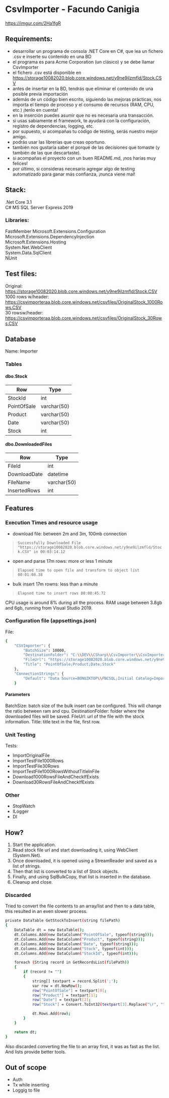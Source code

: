 # CsvImporter - Facundo Canigia

<img>https://imgur.com/2Ha1fgR</img>

## Requirements:
- desarrollar un programa de consola .NET Core en C#, que lea un fichero .csv e inserte su contenido en una BD
- el programa es para Acme Corporation (un clásico) y se debe llamar CsvImporter
- el fichero .csv está disponible en https://storage10082020.blob.core.windows.net/y9ne9ilzmfld/Stock.CSV
- antes de insertar en la BD, tendrás que eliminar el contenido de una posible previa importación
- además de un código bien escrito, siguiendo las mejoras prácticas, nos importa el tiempo de proceso y el consumo de recursos (RAM, CPU, etc.) ¡tenlo en cuenta!
- en la inserción puedes asumir que no es necesaria una transacción.
- si usas sabiamente el framework, te ayudará con la configuración, registro de dependencias, logging, etc.
- por supuesto, si acompañas tu código de testing, serás nuestro mejor amigo.
- podrás usar las librerías que creas oportuno.
- también nos gustaría saber el porqué de las decisiones que tomaste (y también de las que descartaste).
- si acompañas el proyecto con un buen README.md, ¡nos harías muy felices!
- por último, si consideras necesario agregar algo de testing automatizado para ganar más confianza, ¡nunca viene mal!

## Stack:
 
.Net Core 3.1  
C# 
MS SQL Server Express 2019 

### Libraries:

FastMember 
Microsoft.Extensions.Configuration  
Microsoft.Extensions.DependencyInjection  
Microsoft.Extensions.Hosting  
System.Net.WebClient  
System.Data.SqlClient  
NUnit  

## Test files:

Original: https://storage10082020.blob.core.windows.net/y9ne9ilzmfld/Stock.CSV  
1000 rows w/header: https://csvimporteraa.blob.core.windows.net/csvfiles/OriginalStock_1000Rows.CSV  
30 rowsw/header: https://csvimporteraa.blob.core.windows.net/csvfiles/OriginalStock_30Rows.CSV  

## Database

Name: Importer

### Tables

#### dbo.Stock
| Row | Type |
| ------ | ------ |
| StockId | int |
| PointOfSale |varchar(50) |
| Product | varchar(50)|
| Date | varchar(50) |
| Stock | int |

#### dbo.DownloadedFiles
| Row | Type |
| ------ | ------ |
| FileId | int |
| DownloadDate | datetime |
| FileName | varchar(50) |
| InsertedRows | int |

## Features

### Execution Times and resource usage
- download file: between 2m and 3m, 100mb connection 

> `Successfully Downloaded File "https://storage10082020.blob.core.windows.net/y9ne9ilzmfld/Stock.CSV" in 00:03:14.12`

- open and parse 17m rows: more or less 1 minute 

> `Elapsed time to open file and transform to object list 00:01:08.38`

- bulk insert 17m rowns: less than a minute 

> `Elapsed time to insert rows 00:00:45.72`

CPU usage is around 8% during all the process. 
RAM usage between 3.8gb and 6gb, running from Visual Studio 2019. 

### Configuration file (appsettings.json)
File: 

```sh
{
	"CSVImporter": {
		"BatchSize": 10000,
		"DestinationFolder": "C:\\DEV\\CSharp\\CsvImporter\\CsvImporter\\DownloadedFiles\\",
		"FileUrl": "https://storage10082020.blob.core.windows.net/y9ne9ilzmfld/Stock.CSV",
		"Title": "PointOfSale;Product;Date;Stock"
	},
	"ConnectionStrings": {  
		"Default": "Data Source=BONUZKTOP\\FNCSQL;Initial Catalog=Importer;Integrated Security=True;"
    }  
```
#### Parameters
BatchSize: batch size of the bulk insert can be configured. This will change the ratio between ram and cpu. 
DestinationFolder: folder where the downloaded files will be saved. 
FileUrl: url of the file with the stock information. 
Title: title text in the file, first row. 

### Unit Testing
Tests:

- ImportOriginalFile
- ImportTestFile1000Rows
- ImportTestFile30Rows
- ImportTestFile1000RowsWithoutTitleInFile
- Download1000RowsFileAndCheckIfExists
- Download30RowsFileAndCheckIfExists

### Other

- StopWatch
- ILogger
- DI

## How?

1. Start the application.
2. Read stock file url and start downloading it, using WebClient (System.Net).
3. Once downloaded, it is opened using a StreamReader and saved as a list of strings.
4. Then that list is converted to a list of Stock objects.
5. Finally, and using SqlBulkCopy, that list is inserted in the database.
6. Cleanup and close.

### Discarded

Tried to convert the file contents to an array/list and then to a data table, this resulted in an even slower process.

```sh
private DataTable GetStockToInsert(string filePath)
{
    DataTable dt = new DataTable();
    dt.Columns.Add(new DataColumn("PointOfSale", typeof(string)));
    dt.Columns.Add(new DataColumn("Product", typeof(string)));
    dt.Columns.Add(new DataColumn("Date", typeof(string)));
    dt.Columns.Add(new DataColumn("Stock", typeof(int)));
    dt.Columns.Add(new DataColumn("StockId", typeof(int)));

    foreach (String record in GetRecordsList(filePath))
    {
        if (record != "")
        {
            string[] textpart = record.Split(';');
            var row = dt.NewRow();
            row["PointOfSale"] = textpart[0];
            row["Product"] = textpart[1];
            row["Date"] = textpart[2];
            row["Stock"] = Convert.ToInt32(textpart[3].Replace("\r", ""));

            dt.Rows.Add(row);
        }
    }

    return dt;
}
```
Also discarded converting the file to an array first, it was as fast as the list. And lists provide better tools.

## Out of scope

- Auth
- Tx while inserting
- Loggig to file

